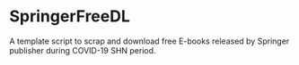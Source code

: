 # SpringerFreeDL

A template script to scrap and download free E-books released by Springer publisher during COVID-19 SHN period.
